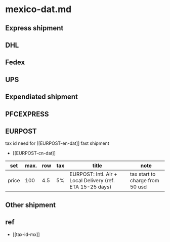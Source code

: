 
# mexico-dat.md



## Express shipment

## DHL

## Fedex

## UPS

## Expendiated shipment

## PFCEXPRESS

## EURPOST

tax id need for [[EURPOST-en-dat]] fast shipment 

- [[EURPOST-cn-dat]]

| set   | max. | row | tax | title                                                     | note                            |
| ----- | ---- | --- | --- | --------------------------------------------------------- | ------------------------------- |
| price | 100  | 4.5 | 5%  | EURPOST: Intl. Air + Local Delivery (ref. ETA 15-25 days) | tax start to charge from 50 usd |



## Other shipment

## ref 

- [[tax-id-mx]]